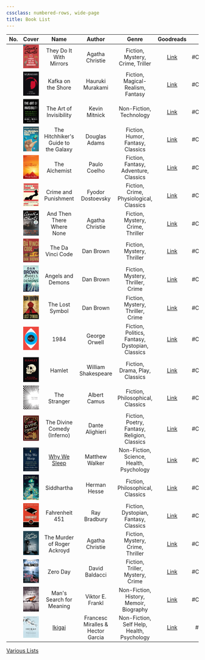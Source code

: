 ```yaml
---
cssclass: numbered-rows, wide-page
title: Book List
---
```


| No. |                                           Cover                                            |                 Name                 |              Author               |                      Genre                      |                                        Goodreads                                        |   Status   |
|:---:|:------------------------------------------------------------------------------------------:|:------------------------------------:|:---------------------------------:|:-----------------------------------------------:|:---------------------------------------------------------------------------------------:|:----------:|
|     |![they-do-it-with-mirrors\|72](images/they-do-it-with-mirrors.jpg) |They Do It With Mirrors |Agatha Christie|Fiction, Mystery, Crime, Triller|        [Link](https://www.goodreads.com/book/show/68930.They_Do_It_With_Mirrors)        | #Completed |
|     |![kafka-on-the-store\|72](images/kafka-on-the-store.jpg) |Kafka on the Shore |         Hauruki Murakami          |        Fiction, Magical-Realism, Fantasy        |[Link](https://www.goodreads.com/book/show/4929.Kafka_on_the_Shore)| #Completed |
|     |![the-art-of-invisibility\|72](images/the-art-of-invisibility.jpg)|The Art of Invisibility|           Kevin Mitnick           |             Non-Fiction, Technology             |[Link](https://www.goodreads.com/book/show/30363785-the-art-of-invisibility)| #Completed |
|     |![the-hitchhikers-guide-to-the-galaxy\|72](images/the-hitchhikers-guide-to-the-galaxy.jpg)|The Hitchhiker's Guide to the Galaxy|           Douglas Adams           |        Fiction, Humor, Fantasy, Classics        | [Link](https://www.goodreads.com/book/show/386162.The_Hitchhiker_s_Guide_to_the_Galaxy) | #Completed |
|     |                       ![the-alchemist\|72](images/the-alchemist.jpg)                       |            The Alchemist             |           Paulo Coelho            |      Fiction, Fantasy, Adventure, Classics      |           [Link](https://www.goodreads.com/book/show/18144590-the-alchemist)            | #Completed |
|     |                ![crime-and-punishment\|72](images/crime-and-punishment.jpg)                |         Crime and Punishment         |         Fyodor Dostoevsky         |     Fiction, Crime, Physiological, Classics     |          [Link](https://www.goodreads.com/book/show/7144.Crime_and_Punishment)          | #Completed |
|     |                ![and-there-where-none\|72](images/and-there-where-none.jpg)                |      And Then There Where None       |          Agatha Christie          |        Fiction, Mystery, Crime, Thriller        |       [Link](https://www.goodreads.com/book/show/16299.And_Then_There_Were_None)        | #Completed |
|     |                     ![the-davici-code\|72](images/the-davici-code.jpg)                     |          The Da Vinci Code           |             Dan Brown             |           Fiction, Mystery, Thriller            |            [Link](https://www.goodreads.com/book/show/968.The_Da_Vinci_Code)            | #Completed |
|     |                   ![angels-and-demons\|72](images/angels-and-demons.jpg)                   |          Angels and Demons           |             Dan Brown             |        Fiction, Mystery, Thriller, Crime        |              [Link](https://www.goodreads.com/book/show/960.Angels_Demons)              | #Completed |
|     |                     ![the-lost-symbol\|72](images/the-lost-symbol.jpg)                     |           The Lost Symbol            |             Dan Brown             |        Fiction, Mystery, Thriller, Crime        |           [Link](https://www.goodreads.com/book/show/6411961-the-lost-symbol)           | #Completed |
|     |                                ![1984\|72](images/1984.jpg)                                |                 1984                 |           George Orwell           | Fiction, Politics, Fantasy, Dystopian, Classics |                [Link](https://www.goodreads.com/book/show/61439040-1984)                | #Completed |
|     |                             ![hamlet\|72](images/hamlet.jpeg)                              |                Hamlet                |        William Shakespeare        |         Fiction, Drama, Play, Classics          |                 [Link](https://www.goodreads.com/book/show/1420.Hamlet)                 | #Completed |
|     |                        ![the-stranger\|72](images/the-stranger.jpg)                        |             The Stranger             |           Albert Camus            |        Fiction, Philosophical, Classics         |             [Link](https://www.goodreads.com/book/show/49552.The_Stranger)              | #Completed |
|     |                   ![the-divine-comedy\|72](images/the-divine-comedy.jpg)                   |     The Divine Comedy (Inferno)      |          Dante Alighieri          |  Fiction, Poetry, Fantasy, Religion, Classics   |           [Link](https://www.goodreads.com/book/show/6656.The_Divine_Comedy)            | #Completed |
|     |                        ![why-we-sleep\|72](images/why-we-sleep.jpg)                        | [Why We Sleep](Why%20We%20Sleep.md)  |          Matthew Walker           |    Non-Fiction, Science, Health, Psychology     |            [Link](https://www.goodreads.com/book/show/34466963-why-we-sleep)            | #Completed |
|     |                          ![siddhartha\|72](images/siddhartha.jpg)                          |              Siddhartha              |           Herman Hesse            |        Fiction, Philosophical, Classics         |              [Link](https://www.goodreads.com/book/show/52036.Siddhartha)               | #Completed |
|     |                      ![fahrehheit-451\|72](images/fahrehheit-451.jpg)                      |            Fahrenheit 451            |           Ray Bradbury            |      Fiction, Dystopian, Fantasy, Classics      |           [Link](https://www.goodreads.com/book/show/56302573-farenheit-451)            | #Completed |
|     |         ![the-murder-of-roger-ackroyd\|72](images/the-murder-of-roger-ackroyd.jpg)         |     The Murder of Roger Ackroyd      |          Agatha Christie          |        Fiction, Mystery, Crime, Thriller        |      [Link](https://www.goodreads.com/book/show/16328.The_Murder_of_Roger_Ackroyd)      | #Completed |
|     |                            ![zero-day\|72](images/zero-day.jpg)                            |               Zero Day               |          David Baldacci           |        Fiction, Triller, Mystery, Crime         |              [Link](https://www.goodreads.com/book/show/11007587-zero-day)              | #Completed |
|     |             ![mans-search-for-meaning\|72](images/mans-search-for-meaning.jpg)             |       Man's Search for Meaning       |         Viktor E. Frankl          |     Non-Fiction, History, Memoir, Biography     |        [Link](https://www.goodreads.com/book/show/4069.Man_s_Search_for_Meaning)        | #Completed |
|     |                              ![ikigai\|72](images/ikigai.jpg)                              |         [Ikigai](Ikigai.md)          | Francesc Miralles & Hector Garcia |   Non-Fiction, Self Help, Health, Psychology    |             [Link](https://www.goodreads.com/en/book/show/40534545-ikigai)              |  #Reading  |

[Various Lists](../Various%20Lists.md)